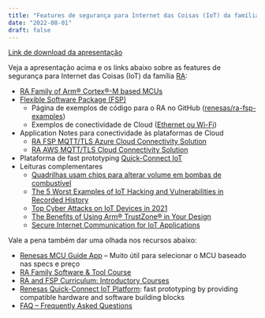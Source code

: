 ```yaml
---
title: "Features de segurança para Internet das Coisas (IoT) da família RA"
date: "2022-08-01"
draft: false
---
```


[Link de download da apresentação](../assets/material/RA_Family_features_for_IoT.pdf)

Veja a apresentação acima e os links abaixo sobre as features de segurança para Internet das Coisas (IoT) da família [RA](https://www.renesas.com/us/en/products/microcontrollers-microprocessors/ra-cortex-m-mcus):

- [RA Family of Arm® Cortex®-M based MCUs](https://www.renesas.com/br/en/products/microcontrollers-microprocessors/ra-cortex-m-mcus)
- [Flexible Software Package (FSP)](https://www.renesas.com/us/en/software-tool/flexible-software-package-fsp)
  - Página de exemplos de código para o RA no GitHub ([renesas/ra-fsp-examples](https://github.com/renesas/ra-fsp-examples))
  - Exemplos de conectividade de Cloud ([Ethernet ou Wi-Fi](https://github.com/renesas/ra-fsp-examples/tree/master/application_projects/cloud_connectivity/source))
- Application Notes para conectividade às plataformas de Cloud
  - [RA FSP MQTT/TLS Azure Cloud Connectivity Solution](https://www.renesas.com/us/en/document/apn/ra-fsp-mqtttls-azure-cloud-connectivity-solution-application-note?language=en&r=1493931)
  - [RA AWS MQTT/TLS Cloud Connectivity Solution](https://www.renesas.com/us/en/document/apn/ra-aws-mqtttls-cloud-connectivity-solution-application-project?language=en&r=1054166)
- Plataforma de fast prototyping [Quick-Connect IoT](https://www.renesas.com/us/en/software-tool/quick-connect-iot-platform)
- Leituras complementares
  - [Quadrilhas usam chips para alterar volume em bombas de combustível](https://oglobo.globo.com/economia/quadrilhas-usam-chips-para-alterar-volume-em-bombas-de-combustivel-21518786)
  - [The 5 Worst Examples of IoT Hacking and Vulnerabilities in Recorded History](https://www.iotforall.com/5-worst-iot-hacking-vulnerabilities)
  - [Top Cyber Attacks on IoT Devices in 2021](https://firedome.io/blog/top-cyber-attacks-on-iot-devices-in-2021/)
  - [The Benefits of Using Arm® TrustZone® in Your Design](https://www.renesas.com/br/en/document/whp/benefits-using-arm-trustzone-your-design?language=en&r=469286)
  - [Secure Internet Communication for IoT Applications](https://www.renesas.com/br/en/document/whp/secure-internet-communication-iot-applications?language=en&r=469286)

Vale a pena também dar uma olhada nos recursos abaixo:
- [Renesas MCU Guide App](https://www.renesas.com/us/en/products/microcontrollers-microprocessors/renesas-mcu-guide-app) – Muito útil para selecionar o MCU baseado nas specs e preço
- [RA Family Software & Tool Course](https://www.renesas.com/br/en/software-tool/ra-software-tool-course)
- [RA and FSP Curriculum: Introductory Courses](https://en-support.renesas.com/knowledgeBase/20522329)
- [Renesas Quick-Connect IoT Platform](https://www.renesas.com/us/en/software-tool/quick-connect-iot-platform): fast prototyping by providing compatible hardware and software building blocks
- [FAQ – Frequently Asked Questions](https://en-support.renesas.com/knowledgeBase/category/31087)
